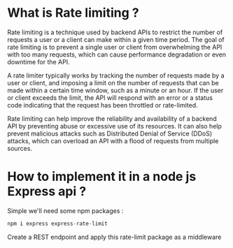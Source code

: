 # What is Rate limiting ?

Rate limiting is a technique used by backend APIs to restrict the number of requests a user or a client can make within a given time period. The goal of rate limiting is to prevent a single user or client from overwhelming the API with too many requests, which can cause performance degradation or even downtime for the API.

A rate limiter typically works by tracking the number of requests made by a user or client, and imposing a limit on the number of requests that can be made within a certain time window, such as a minute or an hour. If the user or client exceeds the limit, the API will respond with an error or a status code indicating that the request has been throttled or rate-limited.

Rate limiting can help improve the reliability and availability of a backend API by preventing abuse or excessive use of its resources. It can also help prevent malicious attacks such as Distributed Denial of Service (DDoS) attacks, which can overload an API with a flood of requests from multiple sources.

# How to implement it in a node js Express api ?

Simple we'll need some npm packages :

```js
npm i express express-rate-limit
```

Create a REST endpoint and apply this rate-limit package as a middleware
